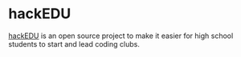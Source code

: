 # hackEDU

[hackEDU](http://hackedu.us) is an open source project to make it easier for
high school students to start and lead coding clubs.
